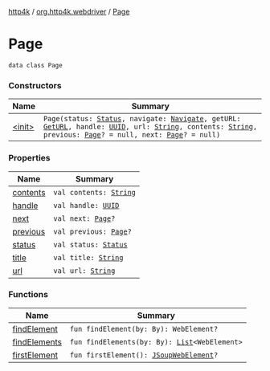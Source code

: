 [http4k](../../index.md) / [org.http4k.webdriver](../index.md) / [Page](./index.md)

# Page

`data class Page`

### Constructors

| Name | Summary |
|---|---|
| [&lt;init&gt;](-init-.md) | `Page(status: `[`Status`](../../org.http4k.core/-status/index.md)`, navigate: `[`Navigate`](../-navigate.md)`, getURL: `[`GetURL`](../-get-u-r-l.md)`, handle: `[`UUID`](https://docs.oracle.com/javase/9/docs/api/java/util/UUID.html)`, url: `[`String`](https://kotlinlang.org/api/latest/jvm/stdlib/kotlin/-string/index.html)`, contents: `[`String`](https://kotlinlang.org/api/latest/jvm/stdlib/kotlin/-string/index.html)`, previous: `[`Page`](./index.md)`? = null, next: `[`Page`](./index.md)`? = null)` |

### Properties

| Name | Summary |
|---|---|
| [contents](contents.md) | `val contents: `[`String`](https://kotlinlang.org/api/latest/jvm/stdlib/kotlin/-string/index.html) |
| [handle](handle.md) | `val handle: `[`UUID`](https://docs.oracle.com/javase/9/docs/api/java/util/UUID.html) |
| [next](next.md) | `val next: `[`Page`](./index.md)`?` |
| [previous](previous.md) | `val previous: `[`Page`](./index.md)`?` |
| [status](status.md) | `val status: `[`Status`](../../org.http4k.core/-status/index.md) |
| [title](title.md) | `val title: `[`String`](https://kotlinlang.org/api/latest/jvm/stdlib/kotlin/-string/index.html) |
| [url](url.md) | `val url: `[`String`](https://kotlinlang.org/api/latest/jvm/stdlib/kotlin/-string/index.html) |

### Functions

| Name | Summary |
|---|---|
| [findElement](find-element.md) | `fun findElement(by: By): WebElement?` |
| [findElements](find-elements.md) | `fun findElements(by: By): `[`List`](https://kotlinlang.org/api/latest/jvm/stdlib/kotlin.collections/-list/index.html)`<WebElement>` |
| [firstElement](first-element.md) | `fun firstElement(): `[`JSoupWebElement`](../-j-soup-web-element/index.md)`?` |
